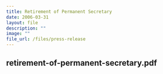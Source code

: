 ```yaml
---
title: Retirement of Permanent Secretary
date: 2006-03-31
layout: file
description: ""
image: ""
file_url: /files/press-release
---
```

retirement-of-permanent-secretary.pdf
---
